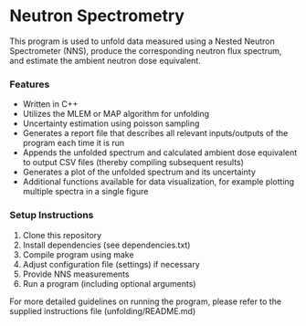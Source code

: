 # **Neutron Spectrometry** #

This program is used to unfold data measured using a Nested Neutron Spectrometer (NNS), produce the corresponding neutron flux spectrum, and estimate the ambient neutron dose equivalent.

### Features ###

* Written in C++
* Utilizes the MLEM or MAP algorithm for unfolding
* Uncertainty estimation using poisson sampling
* Generates a report file that describes all relevant inputs/outputs of the program each time it is run
* Appends the unfolded spectrum and calculated ambient dose equivalent to output CSV files (thereby compiling subsequent results)
* Generates a plot of the unfolded spectrum and its uncertainty
* Additional functions available for data visualization, for example plotting multiple spectra in a single figure

### Setup Instructions ###

1. Clone this repository
2. Install dependencies (see dependencies.txt)
3. Compile program using make
4. Adjust configuration file (settings) if necessary
5. Provide NNS measurements
6. Run a program (including optional arguments)

For more detailed guidelines on running the program, please refer to the supplied instructions file (unfolding/README.md)